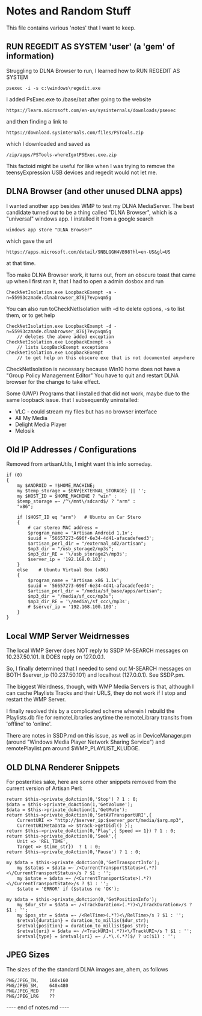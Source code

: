 # Notes and Random Stuff

This file contains various 'notes' that I want to keep.



## RUN REGEDIT AS SYSTEM 'user' (a 'gem' of information)

Struggling to DLNA Browser to run,  I learned how to RUN REGEDIT AS SYSTEM

	psexec -i -s c:\windows\regedit.exe

I added PsExec.exe to /base/bat after going to the website

	https://learn.microsoft.com/en-us/sysinternals/downloads/psexec

and then finding a link to

	https://download.sysinternals.com/files/PSTools.zip

which I downloaded and saved as

	/zip/apps/PSTools-whereIgotPSExec.exe.zip


This factoid might be useful for like when I was trying to remove
the teensyExpression USB devices and regedit would not let me.



## DLNA Browser (and other unused DLNA apps)

I wanted another app besides WMP to test my DLNA MediaServer.
The best candidate turned out to be a thing called "DLNA Browser",
which is a "universal" windows app.  I installed it from
a google search

	windows app store "DLNA Browser"

which gave the url

	https://apps.microsoft.com/detail/9NBLGGH4VB98?hl=en-US&gl=US

at that time.

Too make DLNA Browser work, it turns out, from an obscure toast that
came up when I first ran it, that I had to open a admin dosbox and run

	CheckNetIsolation.exe LoopbackExempt -a -n=55993czmade.dlnabrowser_876j7evpvqm5g

You can also run toCheckNetIsolation with -d to delete options,
-s to list them, or to get help

	CheckNetIsolation.exe LoopbackExempt -d -n=55993czmade.dlnabrowser_876j7evpvqm5g
		// deletes the above added exception
	CheckNetIsolation.exe LoopbackExempt -s
		// lists LoopBackExempt exceptions
	CheckNetIsolation.exe LoopbackExempt
		// to get help on this obscure exe that is not documented anywhere

CheckNetIsolation is necessary because Win10 home does not have a
"Group Policy Management Editor"
You have to quit and restart DLNA browser for the change to take effect.


Some (UWP) Programs that I installed that did
not work, maybe due to the same loopback issue.
that I subsequently uninstalled:

- VLC - could stream my files but has no browser interface
- All My Media
- Delight Media Player
- Melosik





## Old IP Addresses / Configurations

Removed from artisanUtils, I might want this info someday.

	if (0)
	{
		my $ANDROID = !$HOME_MACHINE;
		my $temp_storage = $ENV{EXTERNAL_STORAGE} || '';
		my $HOST_ID = $HOME_MACHINE ? "win" :
		$temp_storage =~ /^\/mnt\/sdcard$/ ? "arm" :
		"x86";

		if ($HOST_ID eq "arm")   # Ubuntu on Car Stero
		{
			# car stereo MAC address =
			$program_name = 'Artisan Android 1.1v';
			$uuid = '56657273-696f-6e34-4d41-afacadefeed3';
			$artisan_perl_dir = "/external_sd2/artisan";
			$mp3_dir = "/usb_storage2/mp3s";
			$mp3_dir_RE = '\/usb_storage2\/mp3s';
			$server_ip = '192.168.0.103';
		}
		else	# Ubuntu Virtual Box (x86)
		{
			$program_name = 'Artisan x86 1.1v';
			$uuid = '56657273-696f-6e34-4d41-afacadefeed4';
			$artisan_perl_dir = "/media/sf_base/apps/artisan";
			$mp3_dir = "/media/sf_ccc/mp3s";
			$mp3_dir_RE = '\/media\/sf_ccc\/mp3s';
			# $server_ip = '192.168.100.103';
		}
	}



## Local WMP Server Weidrnesses

The local WMP Server does NOT reply to SSDP M-SEARCH
messages on 10.237.50.101.  It DOES reply on 127.0.0.1.

So, I finally determined that I needed to send out
M-SEARCH messages on BOTH $server_ip (10.237.50.101)
and localhost (127.0.0.1).  See SSDP.pm.

The biggest Weirdness, though, with WMP Media Servers
is that, although I can cache Playlists Tracks and their
URLS, they do not work if I stop and restart the WMP Server.

I finally resolved this by a complicated scheme wherein
I rebuild the Playlists.db file for remoteLibraries anytime
the remoteLibrary transits from 'offline' to 'online'.

There are notes in SSDP.md on this issue, as well as in
DeviceManager.pm (around "Windows Media Player Network Sharing Service")
and remotePlaylist.pm around $WMP_PLAYLIST_KLUDGE.



## OLD DLNA Renderer Snippets

For posterities sake, here are some other snippets removed
from the current version of Artisan Perl:


	return $this->private_doAction(0,'Stop') ? 1 : 0;
	$data = $this->private_doAction(1,'GetVolume');
	$data = $this->private_doAction(1,'GetMute');
	return $this->private_doAction(0,'SetAVTransportURI',{
		CurrentURI => "http://$server_ip:$server_port/media/$arg.mp3",
		CurrentURIMetaData => $track->getDidl() });
	return $this->private_doAction(0,'Play',{ Speed => 1}) ? 1 : 0;
	return $this->private_doAction(0,'Seek',{
		Unit => 'REL_TIME',
		Target => $time_str})  ? 1 : 0;
	return $this->private_doAction(0,'Pause') ? 1 : 0;

	my $data = $this->private_doAction(0,'GetTransportInfo');
		my $status = $data =~ /<CurrentTransportStatus>(.*?)<\/CurrentTransportStatus>/s ? $1 : '';
		my $state = $data =~ /<CurrentTransportState>(.*?)<\/CurrentTransportState>/s ? $1 : '';
		$state = 'ERROR' if ($status ne 'OK');

	my $data = $this->private_doAction(0,'GetPositionInfo');
		my $dur_str = $data =~ /<TrackDuration>(.*?)<\/TrackDuration>/s ? $1 : '';
		my $pos_str = $data =~ /<RelTime>(.*?)<\/RelTime>/s ? $1 : '';
		$retval{duration} = duration_to_millis($dur_str);
		$retval{position} = duration_to_millis($pos_str);
		$retval{uri} = $data =~ /<TrackURI>(.*?)<\/TrackURI>/s ? $1 : '';
		$retval{type} = $retval{uri} =~ /.*\.(.*?)$/ ? uc($1) : '';



## JPEG Sizes

The sizes of the the standard DLNA images are, ahem, as follows

	PNG/JPEG_TN,	160x160
	PNG/JPEG_SM,	640x480
	PNG/JPEG_MED    ??
	PNG/JPEG_LRG	??


---- end of notes.md ----
